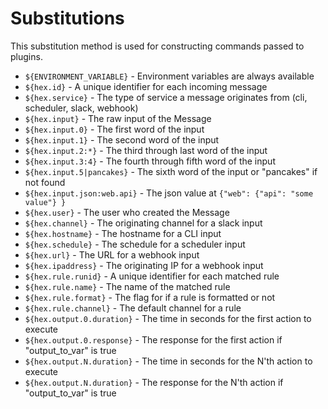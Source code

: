 # Substitutions

This substitution method is used for constructing commands passed to plugins.

- `${ENVIRONMENT_VARIABLE}` - Environment variables are always available
- `${hex.id}` - A unique identifier for each incoming message
- `${hex.service}` - The type of service a message originates from (cli, scheduler, slack, webhook)
- `${hex.input}` - The raw input of the Message
- `${hex.input.0}` - The first word of the input
- `${hex.input.1}` - The second word of the input
- `${hex.input.2:*}` - The third through last word of the input
- `${hex.input.3:4}` - The fourth through fifth word of the input
- `${hex.input.5|pancakes}` - The sixth word of the input or "pancakes" if not found
- `${hex.input.json:web.api}` - The json value at `{"web": {"api": "some value"} }`
- `${hex.user}` - The user who created the Message
- `${hex.channel}` - The originating channel for a slack input
- `${hex.hostname}` - The hostname for a CLI input
- `${hex.schedule}` - The schedule for a scheduler input
- `${hex.url}` - The URL for a webhook input
- `${hex.ipaddress}` - The originating IP for a webhook input
- `${hex.rule.runid}` - A unique identifier for each matched rule
- `${hex.rule.name}` - The name of the matched rule
- `${hex.rule.format}` - The flag for if a rule is formatted or not
- `${hex.rule.channel}` - The default channel for a rule
- `${hex.output.0.duration}` - The time in seconds for the first action to execute
- `${hex.output.0.response}` - The response for the first action if "output_to_var" is true
- `${hex.output.N.duration}` - The time in seconds for the N'th action to execute
- `${hex.output.N.duration}` - The response for the N'th action if "output_to_var" is true

